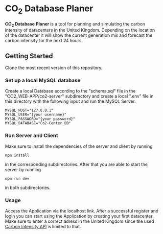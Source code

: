 # CO<sub>2</sub> Database Planer

**CO<sub>2</sub> Database Planer** is a tool for planning and simulating the carbon intensity of datacenters in the United Kingdom. Depending on the location of the datacenter it will show the current generation mix and forecast the carbon intensity for the next 24 hours.

## Getting Started

Clone the most recent version of this repository.

### Set up a local MySQL database

Create a local Database according to the "schema.sql" file in the "CO2_WEB-APP/co2-server" subdirectory and create a local ".env" file in this directory with the following input and run the MySQL Server.

```
MYSQL_HOST="127.0.0.1"
MYSQL_USER="{your username}"
MYSQL_PASSWORD="{your password}"
MYSQL_DATABASE="Co2-Center_DB"
```

### Run Server and Client

Make sure to install the dependencies of the server and client by running 
```
npm install
```
in the corresponding subdirectories.
After that you are able to start the server by running 
```
npm run dev
```
in both subdirectories.

### Usage

Access the Application via the localhost link.
After a successful register and login you can start using the Application by creating your first datacenter.
Make sure to enter a correct adress in the United Kingdom since the used [Carbon Intensity API](https://carbonintensity.org.uk/) is limited to that.
